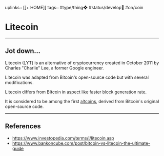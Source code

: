 uplinks:: [[+ HOME]]
tags:: #type/thing❖ #status/develop🔧  #on/coin

# Litecoin
---
## Jot down...
Litecoin (LYT) is an alternative of cryptocurrency created in October 2011 by Charles "Charlie" Lee, a former Google engineer.

Litecoin was adapted from Bitcoin's open-source code but with several modifications.

Litecoin differs from BItcoin in aspect like faster block generation rate.

It is considered to be among the first [altcoins](https://www.investopedia.com/terms/a/altcoin.asp), derived from Bitcoin's original open-source code.

---
## References
- https://www.investopedia.com/terms/l/litecoin.asp
- https://www.bankoncube.com/post/bitcoin-vs-litecoin-the-ultimate-guide